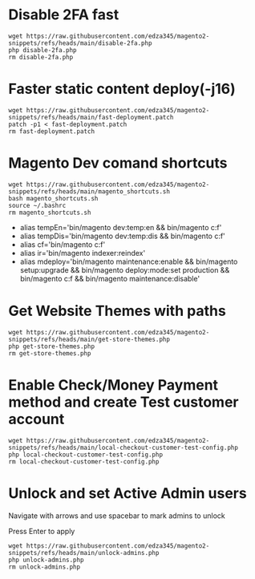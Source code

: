 # Disable 2FA fast

```
wget https://raw.githubusercontent.com/edza345/magento2-snippets/refs/heads/main/disable-2fa.php
php disable-2fa.php
rm disable-2fa.php
```

# Faster static content deploy(-j16)

```
wget https://raw.githubusercontent.com/edza345/magento2-snippets/refs/heads/main/fast-deployment.patch
patch -p1 < fast-deployment.patch
rm fast-deployment.patch
```

# Magento Dev comand shortcuts

```
wget https://raw.githubusercontent.com/edza345/magento2-snippets/refs/heads/main/magento_shortcuts.sh
bash magento_shortcuts.sh
source ~/.bashrc
rm magento_shortcuts.sh
```
* alias tempEn='bin/magento dev:temp:en && bin/magento c:f'
* alias tempDis='bin/magento dev:temp:dis && bin/magento c:f'
* alias cf='bin/magento c:f'
* alias ir='bin/magento indexer:reindex'
* alias mdeploy='bin/magento maintenance:enable && bin/magento setup:upgrade && bin/magento deploy:mode:set production && bin/magento c:f && bin/magento maintenance:disable'

# Get Website Themes with paths

```
wget https://raw.githubusercontent.com/edza345/magento2-snippets/refs/heads/main/get-store-themes.php
php get-store-themes.php
rm get-store-themes.php
```

# Enable Check/Money Payment method and create Test customer account

```
wget https://raw.githubusercontent.com/edza345/magento2-snippets/refs/heads/main/local-checkout-customer-test-config.php
php local-checkout-customer-test-config.php
rm local-checkout-customer-test-config.php
```

# Unlock and set Active Admin users

Navigate with arrows and use spacebar to mark admins to unlock

Press Enter to apply 

```
wget https://raw.githubusercontent.com/edza345/magento2-snippets/refs/heads/main/unlock-admins.php
php unlock-admins.php
rm unlock-admins.php
```

